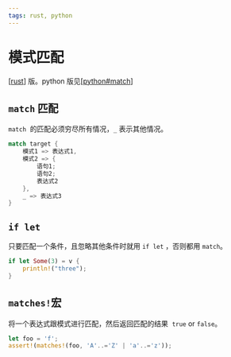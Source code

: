 ```yaml
---
tags: rust, python
---
```


# 模式匹配

[[rust]] 版。python 版见[[python#match]]

## `match` 匹配

`match`  的匹配必须穷尽所有情况，`_` 表示其他情况。

```rust
match target {
    模式1 => 表达式1,
    模式2 => {
        语句1;
        语句2;
        表达式2
    },
    _ => 表达式3
}
```

## `if let`

只要匹配一个条件，且忽略其他条件时就用 `if let` ，否则都用 `match`。

```rust
if let Some(3) = v {
    println!("three");
}
```

## `matches!`宏

将一个表达式跟模式进行匹配，然后返回匹配的结果  `true` or `false`。

```rust
let foo = 'f';
assert!(matches!(foo, 'A'..='Z' | 'a'..='z'));
```

[//begin]: # "Autogenerated link references for markdown compatibility"
[rust]: ../rust.md "rust"
[python#match]: ../../python/python.md "python"
[//end]: # "Autogenerated link references"
